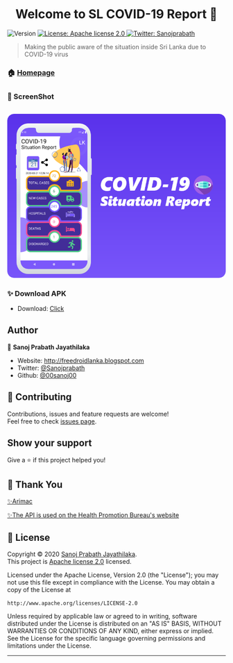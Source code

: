 <h1 align="center">Welcome to SL COVID-19 Report 👋</h1>
<p>
  <img alt="Version" src="https://img.shields.io/badge/version-1.1-blue.svg?cacheSeconds=2592000" />
  <a href="https://www.apache.org/licenses/LICENSE-2.0" target="_blank">
    <img alt="License: Apache license 2.0" src="https://img.shields.io/badge/License-Apache license 2.0-yellow.svg" />
  </a>
  <a href="https://twitter.com/Sanojprabath" target="_blank">
    <img alt="Twitter: Sanojprabath" src="https://img.shields.io/twitter/follow/Sanojprabath.svg?style=social" />
  </a>
</p>

> Making the public aware of the situation inside Sri Lanka due to COVID-19 virus

### 🏠 [Homepage](https://www.facebook.com/sanoj.jayathilaka1)
##
### 👋 ScreenShot
##
![alt text](https://raw.githubusercontent.com/00sanoj00/SL-COVID-19-Report/master/My_res/Group%209.png)

### ✨ Download APK
* Download: [Click](https://00sanoj00.github.io/)

## Author

👤 **Sanoj Prabath Jayathilaka**

* Website: http://freedroidlanka.blogspot.com
* Twitter: [@Sanojprabath](https://twitter.com/Sanojprabath)
* Github: [@00sanoj00](https://github.com/00sanoj00)

## 🤝 Contributing
Contributions, issues and feature requests are welcome!<br />Feel free to check [issues page](https://github.com/00sanoj00/SL-COVID-19-Report/issues). 

## Show your support
Give a ⭐️ if this project helped you!
##
## 🤝 Thank You

[✨Arimac](https://www.facebook.com/TeamArimac/)

[✨The API is used on the Health Promotion Bureau's website](https://hpb.health.gov.lk/en/api-documentation)

## 📝 License
Copyright © 2020 [Sanoj Prabath Jayathilaka](https://github.com/00sanoj00).<br />
This project is [Apache license 2.0](https://www.apache.org/licenses/LICENSE-2.0) licensed.

Licensed under the Apache License, Version 2.0 (the "License");
you may not use this file except in compliance with the License.
You may obtain a copy of the License at

    http://www.apache.org/licenses/LICENSE-2.0

Unless required by applicable law or agreed to in writing, software
distributed under the License is distributed on an "AS IS" BASIS,
WITHOUT WARRANTIES OR CONDITIONS OF ANY KIND, either express or implied.
See the License for the specific language governing permissions and
limitations under the License.

***
